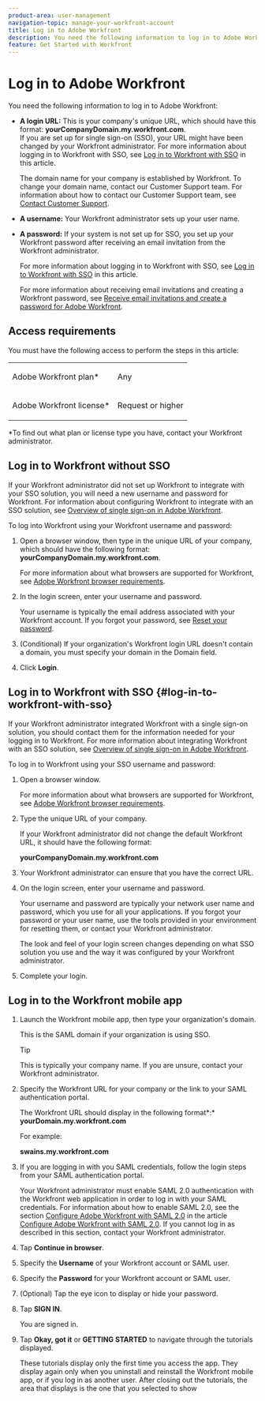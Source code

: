 ```yaml
---
product-area: user-management
navigation-topic: manage-your-workfront-account
title: Log in to Adobe Workfront
description: You need the following information to log in to Adobe Workfront - EDIT ME.
feature: Get Started with Workfront
---
```


# Log in to Adobe Workfront

You need the following information to log in to Adobe Workfront:

* **A login URL:** This is your company's unique URL, which should have this format: **yourCompanyDomain.my.workfront.com**.  
  If you are set up for single sign-on (SSO), your URL might have been changed by your Workfront administrator. For more information about logging in to Workfront with SSO, see [Log in to Workfront with SSO](#log-in-to-workfront-with-sso) in this article.

  The domain name for your company is established by Workfront. To change your domain name, contact our Customer Support team. For information about how to contact our Customer Support team, see [Contact Customer Support](../../../workfront-basics/tips-tricks-and-troubleshooting/contact-customer-support.md).

* **A username:** Your Workfront administrator sets up your user name.
* **A password:** If your system is not set up for SSO, you set up your Workfront password after receiving an email invitation from the Workfront administrator.

  For more information about logging in to Workfront with SSO, see [Log in to Workfront with SSO](#log-in-to-workfront-with-sso) in this article.

  For more information about receiving email invitations and creating a Workfront password, see [Receive email invitations and create a password for Adobe Workfront](../../../workfront-basics/manage-your-account-and-profile/managing-your-workfront-account/receive-email-invitations.md).

## Access requirements

You must have the following access to perform the steps in this article:

<table style="table-layout:auto"> 
 <col> 
 </col> 
 <col> 
 </col> 
 <tbody> 
  <tr> 
   <td role="rowheader">Adobe Workfront plan*</td> 
   <td> <p>Any</p> </td> 
  </tr> 
  <tr> 
   <td role="rowheader">Adobe Workfront license*</td> 
   <td> <p>Request or higher</p> </td> 
  </tr> 
 </tbody> 
</table>

&#42;To find out what plan or license type you have, contact your Workfront administrator.

## Log in to Workfront without SSO

If your Workfront administrator did not set up Workfront to integrate with your SSO solution, you will need a new username and password for Workfront. For information about configuring Workfront to integrate with an SSO solution, see [Overview of single sign-on in Adobe Workfront](../../../administration-and-setup/add-users/single-sign-on/sso-in-workfront.md).

To log into Workfront using your Workfront username and password:

1. Open a browser window, then type in the unique URL of your company, which should have the following format: **yourCompanyDomain.my.workfront.com**.

   For more information about what browsers are supported for Workfront, see [Adobe Workfront browser requirements](../../../workfront-basics/workfront-browser-requirements.md).

1. In the login screen, enter your username and password.

   Your username is typically the email address associated with your Workfront account. If you forgot your password, see [Reset your password](../../../workfront-basics/manage-your-account-and-profile/managing-your-workfront-account/reset-your-password.md).

1. (Conditional) If your organization's Workfront login URL&nbsp;doesn't contain a domain, you must specify your domain in the Domain field.
1. Click **Login**.

## Log in to Workfront with SSO {#log-in-to-workfront-with-sso}

If your Workfront administrator integrated Workfront with a single sign-on solution, you should contact them for the information needed for your logging in to Workfront. For more information about integrating Workfront with an SSO solution, see [Overview of single sign-on in Adobe Workfront](../../../administration-and-setup/add-users/single-sign-on/sso-in-workfront.md).

To log in to Workfront using your SSO&nbsp;username and password:

1. Open a browser window.

   For more information about what browsers are supported for Workfront, see [Adobe Workfront browser requirements](../../../workfront-basics/workfront-browser-requirements.md).

1. Type the unique URL of your company.

   If your Workfront administrator did not change the default Workfront URL, it should have the following format:

   **yourCompanyDomain.my.workfront.com** 

1. Your Workfront administrator can ensure that you have the correct URL.
1. On the login screen, enter your username and password.

   Your username and password are typically&nbsp;your network user name and password, which you use for all your applications. If you forgot your password or your user name, use the tools provided in your environment for resetting them, or contact your Workfront administrator.

   The look and feel of your login screen changes depending on what SSO solution you use and the way it was configured by your Workfront administrator.&nbsp;

1. Complete your login.

## Log in to the Workfront mobile app

1. Launch the Workfront mobile app, then type your organization's domain.

   This is the SAML domain if your organization is using SSO.

   >[!TIP]
   >
   >This is typically your company name. If you are unsure, contact your Workfront administrator.

1. Specify the Workfront URL for your company or the link to your SAML authentication portal.

   The Workfront URL should display in the following format*:* 
   **yourDomain.my.workfront.com**

   For example:

   **swains.my.workfront.com** 

1. If you are logging in with you SAML credentials, follow the login steps from your SAML authentication portal.

   Your Workfront administrator must enable SAML 2.0 authentication with the Workfront web application in order to log in with your SAML credentials. For information about how to enable SAML 2.0, see the section [Configure Adobe Workfront with SAML 2.0](../../../administration-and-setup/add-users/single-sign-on/configure-workfront-saml-2.md#saml-with-workfront-web-app) in the article [Configure Adobe Workfront with SAML 2.0](../../../administration-and-setup/add-users/single-sign-on/configure-workfront-saml-2.md). If you cannot log in as described in this section, contact your Workfront administrator.

1. Tap **Continue in browser**.
1. Specify the **Username** of your Workfront account or SAML user.
1. Specify the **Password** for your Workfront account or SAML user.
1. (Optional) Tap the eye icon to display or hide your password.
1. Tap **SIGN IN**.

   You are signed in.

1. Tap **Okay, got it** or **GETTING STARTED** to navigate through the tutorials displayed.

   These tutorials display only the first time you access the app. They display again only when you uninstall and reinstall the Workfront mobile app, or if you log in as another user. After closing out the tutorials, the area that displays is the one that you selected to show

